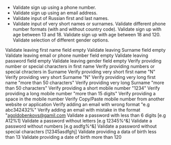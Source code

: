 - Validate sign up using a phone number.
- Validate sign up using an email address.
- Validate input of Russian first and last names.
- Validate input of very short names or surnames.
Validate different phone number formats (with and without country code).
Validate sign up with age between 13 and 18.
Validate sign up with age between 18 and 120.
Validate selection of different gender options.

Validate leaving first name field empty
Validate leaving Surname field empty
Validate leaving email or phone number field empty
Validate leaving password field empty
Validate leaving gender field empty
Verify providing number or special characters in first name
Verify providing numbers or special chracters in Surname
Verify providing very short first name "N"
Verify providing very short Surname "N"
Verify providing very long first name "more than 50 characters"
Verify providing very long Surname "more than 50 characters"
Verify providing a short mobile number "1234"
Verify providing a long mobile number "more than 15 digits"
Verify providing a space in the mobile number
Verify Copy/Paste mobile number from another website or application
Verify adding an email with wrong format "e.g abc342432%"
Verify adding an email with mistake in the format "agoldobenkovs@gamil.com
Validate a password with less than 6 digits [e.g A12%1]
Validate a password without letters [e.g 12345%^&]
Validate a password without numbers [e.g asdfg%^&]
Validate a password without special characters [12345asdfghj]
Validate providing a data of birth less than 13
Validate providing a date of birth more than 120


